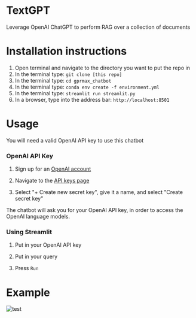 # TextGPT
Leverage OpenAI ChatGPT to perform RAG over a collection of documents

# Installation instructions

1. Open terminal and navigate to the directory you want to put the repo in
2. In the terminal type: `git clone [this repo]`
3. In the terminal type: `cd gprmax_chatbot`
4. In the terminal type: `conda env create -f environment.yml`
5. In the terminal type: `streamlit run streamlit.py`
6. In a browser, type into the address bar: `http://localhost:8501`


# Usage

You will need a valid OpenAI API key to use this chatbot

### OpenAI API Key

1. Sign up for an [OpenAI account](https://openai.com/index/openai-api/)

2. Navigate to the [API keys page](https://platform.openai.com/api-keys)

3. Select "+ Create new secret key", give it a name, and select "Create secret key"

The chatbot will ask you for your OpenAI API key, in order to access the OpenAI language models. 


### Using Streamlit

1. Put in your OpenAI API key

2. Put in your query

3. Press `Run`

# Example

![test](images/demo.png)